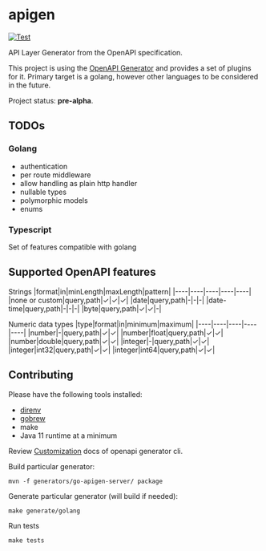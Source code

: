 # apigen

[![Test](https://github.com/gemyago/apigen/actions/workflows/test.yml/badge.svg)](https://github.com/gemyago/apigen/actions/workflows/test.yml)

API Layer Generator from the OpenAPI specification.

This project is using the [OpenAPI Generator](https://github.com/openapitools/openapi-generator) and provides a set of plugins for it. Primary target is a golang, however other languages to be considered in the future.

Project status: **pre-alpha**.

## TODOs

### Golang
* authentication
* per route middleware
* allow handling as plain http handler
* nullable types
* polymorphic models
* enums

### Typescript

Set of features compatible with golang

## Supported OpenAPI features

Strings
|format|in|minLength|maxLength|pattern|
|----|----|----|----|----|
|none or custom|query,path|&check;|&check;|&check;|
|date|query,path|-|-|-|
|date-time|query,path|-|-|-|
|byte|query,path|&check;|&check;|-|

Numeric data types
|type|format|in|minimum|maximum|
|----|----|----|----|----|
|number|-|query,path|&check;|&check;|
|number|float|query,path|&check;|&check;|
|number|double|query,path|&check;|&check;|
|integer|-|query,path|&check;|&check;|
|integer|int32|query,path|&check;|&check;|
|integer|int64|query,path|&check;|&check;|

## Contributing

Please have the following tools installed:
* [direnv](https://github.com/direnv/direnv)
* [gobrew](https://github.com/kevincobain2000/gobrew#install-or-update)
* make
* Java 11 runtime at a minimum

Review [Customization](https://openapi-generator.tech/docs/customization) docs of openapi generator cli.

Build particular generator:
```
mvn -f generators/go-apigen-server/ package
```

Generate particular generator (will build if needed):
```
make generate/golang
```

Run tests
```
make tests
```